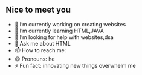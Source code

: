 ## Nice to meet you

- 🔭 I’m currently working on creating websites
- 🌱 I’m currently learning HTML,JAVA
- 🤔 I’m looking for help with websites,dsa
- 💬 Ask me about HTML
- 📫 How to reach me: 
- 😄 Pronouns: he
- ⚡ Fun fact: innovating new things overwhelm me

